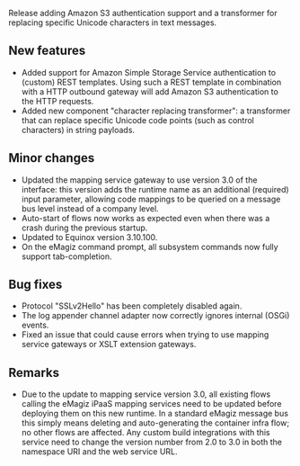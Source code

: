 Release adding Amazon S3 authentication support and a transformer for replacing specific Unicode characters in text messages.
## New features
- Added support for Amazon Simple Storage Service authentication to (custom) REST templates. Using such a REST template in combination with a HTTP outbound gateway will add Amazon S3 authentication to the HTTP requests.
- Added new component "character replacing transformer": a transformer that can replace specific Unicode code points (such as control characters) in string payloads.
## Minor changes
- Updated the mapping service gateway to use version 3.0 of the interface: this version adds the runtime name as an additional (required) input parameter, allowing code mappings to be queried on a message bus level instead of a company level.
- Auto-start of flows now works as expected even when there was a crash during the previous startup.
- Updated to Equinox version 3.10.100.
- On the eMagiz command prompt, all subsystem commands now fully support tab-completion.
## Bug fixes
- Protocol "SSLv2Hello" has been completely disabled again.
- The log appender channel adapter now correctly ignores internal (OSGi) events.
- Fixed an issue that could cause errors when trying to use mapping service gateways or XSLT extension gateways.
## Remarks
- Due to the update to mapping service version 3.0, all existing flows calling the eMagiz iPaaS mapping services need to be updated before deploying them on this new runtime. In a standard eMagiz message bus this simply means deleting and auto-generating the container infra flow; no other flows are affected. Any custom build integrations with this service need to change the version number from 2.0 to 3.0 in both the namespace URI and the web service URL.
